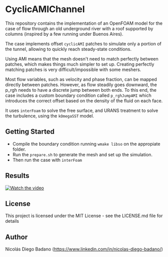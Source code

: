 # CyclicAMIChannel

This repository contains the implementation of an OpenFOAM model for the case of flow through an old underground river with a roof supported by columns (inspired by a few running under Buenos Aires).

The case implements offset `cyclicAMI` patches to simulate only a portion of the tunnel, allowing to quickly reach steady-state conditions.

Using AMI means that the mesh doesn't need to match perfectly between patches, which makes things much simpler to set up. Creating perfectly matching patches is very difficult/impossible with some meshers.

Most flow variables, such as velocity and phase fraction, can be mapped directly between patches. However, as flow steadily goes downward, the p_rgh needs to have a discrete jump between both ends. To this end, the case includes a custom boundary condition called `p_rghJumpAMI` which introduces the correct offset based on the density of the fluid on each face.

It uses `interFoam` to solve the free surface, and URANS treatment to solve the turbulence, using the `kOmegaSST` model.


## Getting Started

* Compile the boundary condition running `wmake libso` on the appropiate folder.
* Run the `prepare.sh` to generate the mesh and set up the simulation.
* Then run the case with `interFoam`

## Results

[![Watch the video](https://img.youtube.com/vi/MglTG8ChTqM/maxresdefault.jpg)](https://youtu.be/MglTG8ChTqM)

## License

This project is licensed under the MIT License - see the LICENSE.md file for details

## Author

Nicolás Diego Badano (https://www.linkedin.com/in/nicolas-diego-badano/)
